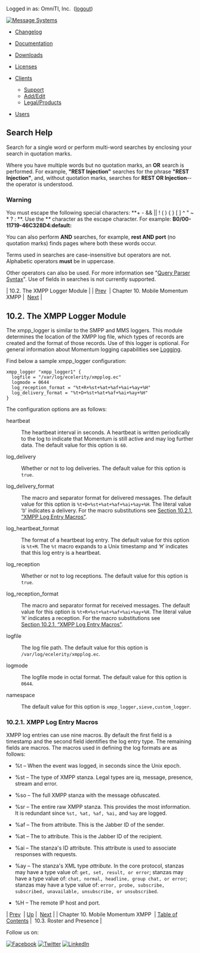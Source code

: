 Logged in as: OmniTI, Inc.  ([logout](https://support.messagesystems.com/logout.php))

[![Message Systems](https://support.messagesystems.com/images/ms-white205.png)](https://support.messagesystems.com/start.php) 

*   [Changelog](https://support.messagesystems.com/start.php?show=changelog)
*   [Documentation](https://support.messagesystems.com/docs/)
*   [Downloads](https://support.messagesystems.com/start.php)

*   [Licenses](https://support.messagesystems.com/license_summary.php)
*   <a href="">Clients</a>
    *   [Support](https://support.messagesystems.com/cs.php)
    *   [Add/Edit](https://support.messagesystems.com/edit_client.php)
    *   [Legal/Products](https://support.messagesystems.com/edit_products.php)
*   [Users](https://support.messagesystems.com/edit_customer.php)

## Search Help

Search for a single word or perform multi-word searches by enclosing your search in quotation marks.

Where you have multiple words but no quotation marks, an **OR** search is performed. For example, **"REST Injection"** searches for the phrase **"REST Injection"**, and, without quotation marks, searches for **REST OR Injection**--the operator is understood.

### Warning

You must escape the following special characters: **+ - && || ! ( ) { } [ ] ^ " ~ * ? : \**. Use the **\** character as the escape character. For example: **B0/00-11719-46C328D4\:default\:**

You can also perform **AND** searches, for example, **rest AND port** (no quotation marks) finds pages where both these words occur.

Terms used in searches are case-insensitive but operators are not. Alphabetic operators **must** be in uppercase.

Other operators can also be used. For more information see "[Query Parser Syntax](https://lucene.apache.org/core/old_versioned_docs/versions/3_0_0/queryparsersyntax.html)". Use of fields in searches is not currently supported.

| 10.2. The XMPP Logger Module |
| [Prev](mobility.xmpp.modules.php)  | Chapter 10. Mobile Momentum XMPP |  [Next](mobility.xmpp.modules.roster.presence.php) |

## 10.2. The XMPP Logger Module

The xmpp_logger is similar to the SMPP and MMS loggers. This module determines the location of the XMPP log file, which types of records are created and the format of those records. Use of this logger is optional. For general information about Momentum logging capabilities see [Logging](https://support.messagesystems.com/docs/web-ref/operations.logging.php).

Find below a sample xmpp_logger configuration:

```
xmpp_logger "xmpp_logger1" {
  logfile = "/var/log/ecelerity/xmpplog.ec"
  logmode = 0644
  log_reception_format = "%t+R+%st+%at+%af+%ai+%ay+%H"
  log_delivery_format = "%t+D+%st+%at+%af+%ai+%ay+%H"
}
```

The configuration options are as follows:

<dl class="variablelist">

<dt>heartbeat</dt>

<dd>

The heartbeat interval in seconds. A heartbeat is written periodically to the log to indicate that Momentum is still active and may log further data. The default value for this option is `60`.

</dd>

<dt>log_delivery</dt>

<dd>

Whether or not to log deliveries. The default value for this option is `true`.

</dd>

<dt>log_delivery_format</dt>

<dd>

The macro and separator format for delivered messages. The default value for this option is `%t+D+%st+%at+%af+%ai+%ay+%H`. The literal value ‘`D`’ indicates a delivery. For the macro substitutions see [Section 10.2.1, “XMPP Log Entry Macros”](modules.xmpp_logger.php#modules.xmpp_logger.macros "10.2.1. XMPP Log Entry Macros").

</dd>

<dt>log_heartbeat_format</dt>

<dd>

The format of a heartbeat log entry. The default value for this option is `%t+M`. The `%t` macro expands to a Unix timestamp and ‘`M`’ indicates that this log entry is a heartbeat.

</dd>

<dt>log_reception</dt>

<dd>

Whether or not to log receptions. The default value for this option is `true`.

</dd>

<dt>log_reception_format</dt>

<dd>

The macro and separator format for received messages. The default value for this option is `%t+R+%st+%at+%af+%ai+%ay+%H`. The literal value ‘`R`’ indicates a reception. For the macro substitutions see [Section 10.2.1, “XMPP Log Entry Macros”](modules.xmpp_logger.php#modules.xmpp_logger.macros "10.2.1. XMPP Log Entry Macros").

</dd>

<dt>logfile</dt>

<dd>

The log file path. The default value for this option is `/var/log/ecelerity/xmpplog.ec`.

</dd>

<dt>logmode</dt>

<dd>

The logfile mode in octal format. The default value for this option is `0644`.

</dd>

<dt>namespace</dt>

<dd>

The default value for this option is `xmpp_logger,sieve,custom_logger`.

</dd>

</dl>

### 10.2.1. XMPP Log Entry Macros

XMPP log entries can use nine macros. By default the first field is a timestamp and the second field identifies the log entry type. The remaining fields are macros. The macros used in defining the log formats are as follows:

*   %t – When the event was logged, in seconds since the Unix epoch.

*   %st – The type of XMPP stanza. Legal types are iq, message, presence, stream and error.

*   %so – The full XMPP stanza with the message obfuscated.

*   %sr – The entire raw XMPP stanza. This provides the most information. It is redundant since `%st, %at, %af, %ai,` and `%ay` are logged.

*   %af – The from attribute. This is the Jabber ID of the sender.

*   %at – The to attribute. This is the Jabber ID of the recipient.

*   %ai – The stanza's ID attribute. This attribute is used to associate responses with requests.

*   %ay – The stanza's XML type *attribute*. In the core protocol, <iq> stanzas may have a type value of: `get, set, result, or error`; <message> stanzas may have a type value of: `chat, normal, headline, group chat, or error`; <presence> stanzas may have a type value of: `error, probe, subscribe, subscribed, unavailable, unsubscribe, or unsubscribed`.

*   %H – The remote IP host and port.

| [Prev](mobility.xmpp.modules.php)  | [Up](mobility.xmpp.modules.php) |  [Next](mobility.xmpp.modules.roster.presence.php) |
| Chapter 10. Mobile Momentum XMPP  | [Table of Contents](index.php) |  10.3. Roster and Presence |

Follow us on:

[![Facebook](https://support.messagesystems.com/images/icon-facebook.png)](http://www.facebook.com/messagesystems) [![Twitter](https://support.messagesystems.com/images/icon-twitter.png)](http://twitter.com/#!/MessageSystems) [![LinkedIn](https://support.messagesystems.com/images/icon-linkedin.png)](http://www.linkedin.com/company/message-systems)